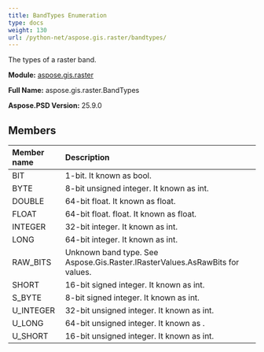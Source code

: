 ```yaml
---
title: BandTypes Enumeration
type: docs
weight: 130
url: /python-net/aspose.gis.raster/bandtypes/
---
```


The types of a raster band.

**Module:** [aspose.gis.raster](/psd/python-net/aspose.gis.raster/)

**Full Name:** aspose.gis.raster.BandTypes

**Aspose.PSD Version:** 25.9.0

## **Members**
| **Member name** | **Description** |
| :- | :- |
| BIT | 1-bit. It known as bool. |
| BYTE | 8-bit unsigned integer. It known as int. |
| DOUBLE | 64-bit float. It known as float. |
| FLOAT | 64-bit float. float. It known as float. |
| INTEGER | 32-bit integer. It known as int. |
| LONG | 64-bit integer. It known as int. |
| RAW_BITS | Unknown band type. See Aspose.Gis.Raster.IRasterValues.AsRawBits for values. |
| SHORT | 16-bit signed integer. It known as int. |
| S_BYTE | 8-bit signed integer. It known as int. |
| U_INTEGER | 32-bit unsigned integer. It known as int. |
| U_LONG | 64-bit unsigned integer. It known as . |
| U_SHORT | 16-bit unsigned integer. It known as int. |
